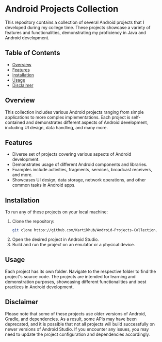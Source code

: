 # Android Projects Collection 

This repository contains a collection of several Android projects that I developed during my college time. These projects showcase a variety of features and functionalities, demonstrating my proficiency in Java and Android development.

## Table of Contents

- [Overview](#overview)
- [Features](#features)
- [Installation](#installation)
- [Usage](#usage)
- [Disclaimer](#disclaimer)

## Overview

This collection includes various Android projects ranging from simple applications to more complex implementations. Each project is self-contained and demonstrates different aspects of Android development, including UI design, data handling, and many more.

## Features

- Diverse set of projects covering various aspects of Android development.
- Demonstrates usage of different Android components and libraries.
- Examples include activities, fragments, services, broadcast receivers, and more.
- Showcases UI design, data storage, network operations, and other common tasks in Android apps.

## Installation

To run any of these projects on your local machine:

1. Clone the repository:
    ```bash
    git clone https://github.com/Kartikhub/Android-Projects-Collection.git
    ```
2. Open the desired project in Android Studio.
3. Build and run the project on an emulator or a physical device.

## Usage

Each project has its own folder. Navigate to the respective folder to find the project's source code. The projects are intended for learning and demonstration purposes, showcasing different functionalities and best practices in Android development.


## Disclaimer

Please note that some of these projects use older versions of Android, Gradle, and dependencies. As a result, some APIs may have been deprecated, and it is possible that not all projects will build successfully on newer versions of Android Studio. If you encounter any issues, you may need to update the project configuration and dependencies accordingly.
